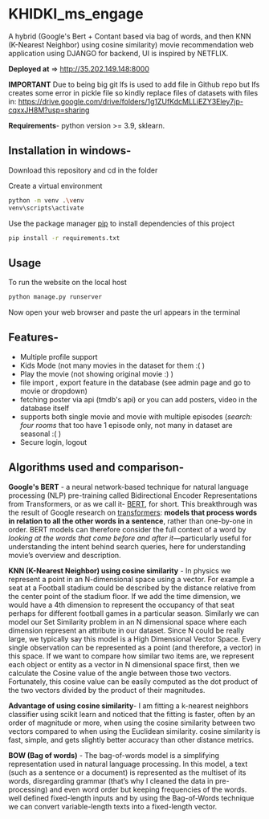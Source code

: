 # KHIDKI_ms_engage 

A hybrid (Google's Bert + Contant based via bag of words, and then KNN (K-Nearest Neighbor) using cosine similarity) movie recommendation web application
using DJANGO for backend, UI is inspired by NETFLIX.

**Deployed at** => http://35.202.149.148:8000

**IMPORTANT**
Due to being big git lfs is used to add file in Github repo but lfs creates some error in pickle file so kindly replace files of datasets with files in: https://drive.google.com/drive/folders/1g1ZUfKdcMLLiEZY3Eley7jp-cqxxJH8M?usp=sharing

**Requirements**- python version >= 3.9, sklearn. 

## Installation in windows-

Download this repository and cd in the folder

Create a virtual environment

```bash
python -m venv .\venv
venv\scripts\activate
```
Use the package manager [pip](https://pip.pypa.io/en/stable/) to install dependencies of this project

```bash
pip install -r requirements.txt
```
## Usage

To run the website on the local host
```bash
python manage.py runserver
```
Now open your web browser and paste the url appears in the terminal

## Features-
* Multiple profile support
* Kids Mode (not many movies in the dataset for them :( )
* Play the movie (not showing original movie :) )
* file import , export feature in the database (see admin page and go to movie or dropdown)
* fetching poster via api (tmdb's api) or you can add posters, video in the database itself
* supports both single movie and movie with multiple episodes (*search: four rooms* that too have 1 episode only, not many in dataset are seasonal :( ) 
* Secure login, logout

## Algorithms used and comparison-
**Google's BERT** - 
                  a neural network-based technique for natural language processing (NLP) pre-training called Bidirectional Encoder Representations from Transformers, or as we call it- [BERT](https://ai.googleblog.com/2018/11/open-sourcing-bert-state-of-art-pre.html), for short. 
This breakthrough was the result of Google research on [transformers](https://ai.googleblog.com/2017/08/transformer-novel-neural-network.html): **models that process words in relation to all the other words in a sentence**, rather than one-by-one in order. BERT models can therefore consider the full context of a word by *looking at the words that come before and after it*—particularly useful for understanding the intent behind search queries, here for understanding movie’s overview and description.
                  
**KNN (K-Nearest Neighbor) using cosine similarity** - In physics we represent a point in an N-dimensional space using a vector. For example a seat at a Football stadium could be described by the distance relative from the center point of the stadium floor. If we add the time dimension, we would have a 4th dimension to represent the occupancy of that seat perhaps for different football games in a particular season. Similarly we can model our Set Similarity problem in an N dimensional space where each dimension represent an attribute in our dataset. Since N could be really large, we typically say this model is a High Dimensional Vector Space. Every single observation can be represented as a point (and therefore, a vector) in this space.
If we want to compare how similar two items are, we represent each object or entity as a vector in N dimensional space first, then we calculate the Cosine value of the angle between those two vectors. Fortunately, this cosine value can be easily computed as the dot product of the two vectors divided by the product of their magnitudes.

**Advantage of using cosine similarity**- I am fitting a k-nearest neighbors classifier using scikit learn and noticed that the fitting is faster, often by an order of magnitude or more, when using the cosine similarity between two vectors compared to when using the Euclidean similarity.  cosine similarity is fast, simple, and gets slightly better accuracy than other distance metrics.

**BOW (Bag of words)** - The bag-of-words model is a simplifying representation used in natural language processing. In this model, a text (such as a sentence or a document) is represented as the multiset of its words, disregarding grammar (that’s why I cleaned the data in pre-processing) and even word order but keeping frequencies of the words. well defined fixed-length inputs and by using the Bag-of-Words technique we can convert variable-length texts into a fixed-length vector.
                 
